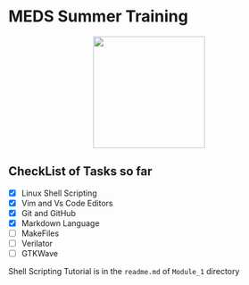 # MEDS Summer Training

<p align="center">
<img width=200 height=200 src=https://media.licdn.com/dms/image/v2/D5622AQFu2kFj___x8Q/feedshare-shrink_2048_1536/feedshare-shrink_2048_1536/0/1713182041679?e=2147483647&v=beta&t=CTgaFET7KIv7Y9dCJJ6g8sGyTS7XYtGiWKc2-VohZ9Q>
</p>


## CheckList of Tasks so far
- [x] Linux Shell Scripting
- [x] Vim and Vs Code Editors
- [x] Git and GitHub
- [x] Markdown Language
- [ ] MakeFiles
- [ ] Verilator
- [ ] GTKWave

Shell Scripting Tutorial is in the `readme.md` of `Module_1` directory
